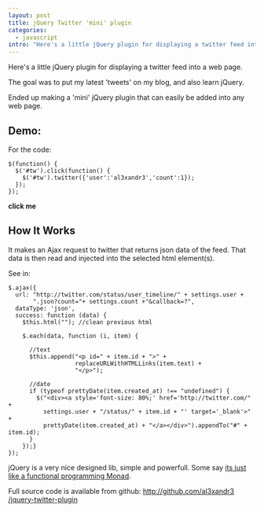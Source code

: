 ```yaml
--- 
layout: post
title: jQuery Twitter 'mini' plugin
categories: 
  - javascript
intro: "Here's a little jQuery plugin for displaying a twitter feed into a web page."
---
```


Here's a little jQuery plugin for displaying a twitter feed into a web page.

The goal was to put my latest 'tweets' on my blog, and also learn jQuery.

Ended up making a 'mini' jQuery plugin that can easily be added into any web
page.

## Demo:

For the code:

    
    $(function() {
      $('#tw').click(function() {
        $('#tw').twitter({'user':'al3xandr3','count':1});
      });
    });
    
<script type="text/javascript">
$(function() {
  $('#tw').click(function() {
    $('#tw').twitter({'user':'al3xandr3','count':1});
  });
});
</script>
<p id="tw"><strong>click me</strong></p>

## How It Works

It makes an Ajax request to twitter that returns json data of the feed. That
data is then read and injected into the selected html element(s).

See in:

    
    $.ajax({
      url: "http://twitter.com/status/user_timeline/" + settings.user + 
           ".json?count="+ settings.count +"&callback=?",
      dataType: 'json',
      success: function (data) {
        $this.html(""); //clean previous html
        
        $.each(data, function (i, item) {
          
          //text
          $this.append("<p id=" + item.id + ">" + 
                       replaceURLWithHTMLLinks(item.text) + 
                       "</p>");
    
          //date
          if (typeof prettyDate(item.created_at) !== "undefined") {       
            $("<div><a style='font-size: 80%;' href='http://twitter.com/" +
              settings.user + "/status/" + item.id + "' target='_blank'>" +
              prettyDate(item.created_at) + "</a></div>").appendTo("#" + item.id);
          }
        });}
    });
    

jQuery is a very nice designed lib, simple and powerfull. Some say [its just
like a functional programming Monad][1].

Full source code is available from github: [http://github.com/al3xandr3
/jquery-twitter-plugin][2]

   [1]: http://importantshock.wordpress.com/2009/01/18/jquery-is-a-monad/
   [2]: http://github.com/al3xandr3/jquery-twitter-plugin

